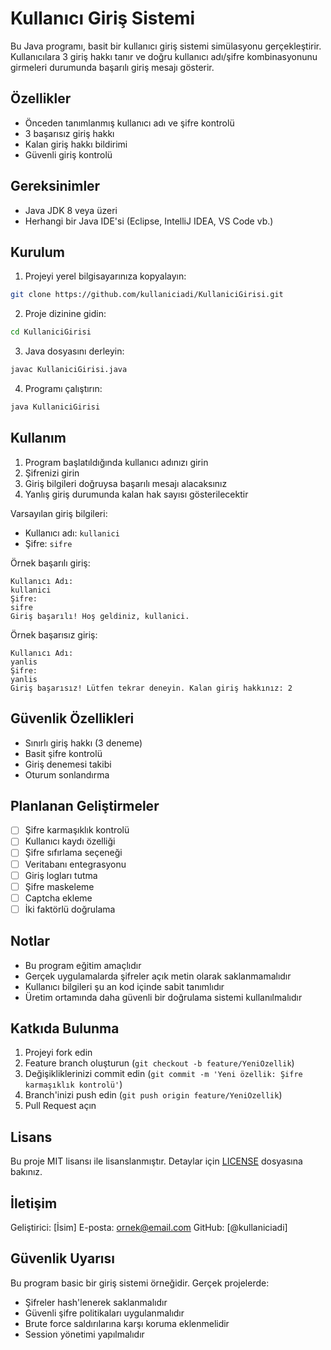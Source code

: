 # Kullanıcı Giriş Sistemi

Bu Java programı, basit bir kullanıcı giriş sistemi simülasyonu gerçekleştirir. Kullanıcılara 3 giriş hakkı tanır ve doğru kullanıcı adı/şifre kombinasyonunu girmeleri durumunda başarılı giriş mesajı gösterir.

## Özellikler

- Önceden tanımlanmış kullanıcı adı ve şifre kontrolü
- 3 başarısız giriş hakkı
- Kalan giriş hakkı bildirimi
- Güvenli giriş kontrolü

## Gereksinimler

- Java JDK 8 veya üzeri
- Herhangi bir Java IDE'si (Eclipse, IntelliJ IDEA, VS Code vb.)

## Kurulum

1. Projeyi yerel bilgisayarınıza kopyalayın:
```bash
git clone https://github.com/kullaniciadi/KullaniciGirisi.git
```

2. Proje dizinine gidin:
```bash
cd KullaniciGirisi
```

3. Java dosyasını derleyin:
```bash
javac KullaniciGirisi.java
```

4. Programı çalıştırın:
```bash
java KullaniciGirisi
```

## Kullanım

1. Program başlatıldığında kullanıcı adınızı girin
2. Şifrenizi girin
3. Giriş bilgileri doğruysa başarılı mesajı alacaksınız
4. Yanlış giriş durumunda kalan hak sayısı gösterilecektir

Varsayılan giriş bilgileri:
- Kullanıcı adı: `kullanici`
- Şifre: `sifre`

Örnek başarılı giriş:
```
Kullanıcı Adı: 
kullanici
Şifre: 
sifre
Giriş başarılı! Hoş geldiniz, kullanici.
```

Örnek başarısız giriş:
```
Kullanıcı Adı: 
yanlis
Şifre: 
yanlis
Giriş başarısız! Lütfen tekrar deneyin. Kalan giriş hakkınız: 2
```

## Güvenlik Özellikleri

- Sınırlı giriş hakkı (3 deneme)
- Basit şifre kontrolü
- Giriş denemesi takibi
- Oturum sonlandırma

## Planlanan Geliştirmeler

- [ ] Şifre karmaşıklık kontrolü
- [ ] Kullanıcı kaydı özelliği
- [ ] Şifre sıfırlama seçeneği
- [ ] Veritabanı entegrasyonu
- [ ] Giriş logları tutma
- [ ] Şifre maskeleme
- [ ] Captcha ekleme
- [ ] İki faktörlü doğrulama

## Notlar

- Bu program eğitim amaçlıdır
- Gerçek uygulamalarda şifreler açık metin olarak saklanmamalıdır
- Kullanıcı bilgileri şu an kod içinde sabit tanımlıdır
- Üretim ortamında daha güvenli bir doğrulama sistemi kullanılmalıdır

## Katkıda Bulunma

1. Projeyi fork edin
2. Feature branch oluşturun (`git checkout -b feature/YeniOzellik`)
3. Değişikliklerinizi commit edin (`git commit -m 'Yeni özellik: Şifre karmaşıklık kontrolü'`)
4. Branch'inizi push edin (`git push origin feature/YeniOzellik`)
5. Pull Request açın

## Lisans

Bu proje MIT lisansı ile lisanslanmıştır. Detaylar için [LICENSE](LICENSE) dosyasına bakınız.

## İletişim

Geliştirici: [İsim]
E-posta: ornek@email.com
GitHub: [@kullaniciadi]

## Güvenlik Uyarısı

Bu program basic bir giriş sistemi örneğidir. Gerçek projelerde:
- Şifreler hash'lenerek saklanmalıdır
- Güvenli şifre politikaları uygulanmalıdır
- Brute force saldırılarına karşı koruma eklenmelidir
- Session yönetimi yapılmalıdır

